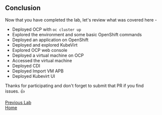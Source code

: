 ## Conclusion

Now that you have completed the lab, let's review what was covered here -

* Deployed OCP with `oc cluster up`
* Explored the environment and some basic OpenShift commands
* Deployed an application on OpenShift
* Deployed and explored KubeVirt
* Explored OCP web console
* Deployed a virtual machine on OCP
* Accessed the virtual machine
* Deployed CDI
* Deployed Import VM APB
* Deployed Kubevirt UI

Thanks for participating and don't forget to submit that PR if you find issues. :+1:

[Previous Lab](../lab9/lab9.md)\
[Home](../../README.md)
